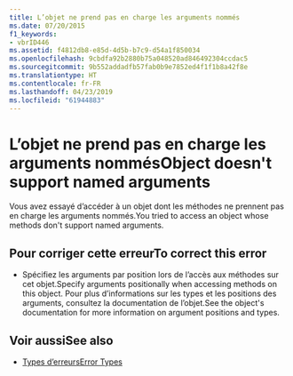 ```yaml
---
title: L’objet ne prend pas en charge les arguments nommés
ms.date: 07/20/2015
f1_keywords:
- vbrID446
ms.assetid: f4812db8-e85d-4d5b-b7c9-d54a1f850034
ms.openlocfilehash: 9cbdfa92b2880b75a048520ad846492304ccdac5
ms.sourcegitcommit: 9b552addadfb57fab0b9e7852ed4f1f1b8a42f8e
ms.translationtype: HT
ms.contentlocale: fr-FR
ms.lasthandoff: 04/23/2019
ms.locfileid: "61944883"
---
```

# <a name="object-doesnt-support-named-arguments"></a><span data-ttu-id="159dc-102">L’objet ne prend pas en charge les arguments nommés</span><span class="sxs-lookup"><span data-stu-id="159dc-102">Object doesn't support named arguments</span></span>
<span data-ttu-id="159dc-103">Vous avez essayé d’accéder à un objet dont les méthodes ne prennent pas en charge les arguments nommés.</span><span class="sxs-lookup"><span data-stu-id="159dc-103">You tried to access an object whose methods don't support named arguments.</span></span>  
  
## <a name="to-correct-this-error"></a><span data-ttu-id="159dc-104">Pour corriger cette erreur</span><span class="sxs-lookup"><span data-stu-id="159dc-104">To correct this error</span></span>  
  
- <span data-ttu-id="159dc-105">Spécifiez les arguments par position lors de l’accès aux méthodes sur cet objet.</span><span class="sxs-lookup"><span data-stu-id="159dc-105">Specify arguments positionally when accessing methods on this object.</span></span> <span data-ttu-id="159dc-106">Pour plus d’informations sur les types et les positions des arguments, consultez la documentation de l’objet.</span><span class="sxs-lookup"><span data-stu-id="159dc-106">See the object's documentation for more information on argument positions and types.</span></span>  
  
## <a name="see-also"></a><span data-ttu-id="159dc-107">Voir aussi</span><span class="sxs-lookup"><span data-stu-id="159dc-107">See also</span></span>

- [<span data-ttu-id="159dc-108">Types d’erreurs</span><span class="sxs-lookup"><span data-stu-id="159dc-108">Error Types</span></span>](../../visual-basic/programming-guide/language-features/error-types.md)
